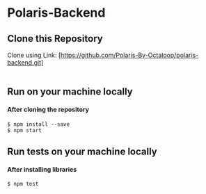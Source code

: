 # Polaris-Backend

## Clone this Repository
Clone using Link: [https://github.com/Polaris-By-Octaloop/polaris-backend.git]
<br/><br/>
                                                   
## Run on your machine locally
#### After cloning the repository
```
$ npm install --save
$ npm start
```
## Run tests on your machine locally
#### After installing libraries
```
$ npm test
```
